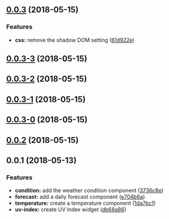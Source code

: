 <a name="0.0.3"></a>
## [0.0.3](https://github.com/kensodemann/kws-weather-widgets/compare/v0.0.3-3...v0.0.3) (2018-05-15)


### Features

* **css:** remove the shadow DOM setting ([61d922e](https://github.com/kensodemann/kws-weather-widgets/commit/61d922e))



<a name="0.0.3-3"></a>
## [0.0.3-3](https://github.com/kensodemann/kws-weather-widgets/compare/v0.0.3-2...v0.0.3-3) (2018-05-15)



<a name="0.0.3-2"></a>
## [0.0.3-2](https://github.com/kensodemann/kws-weather-widgets/compare/v0.0.3-1...v0.0.3-2) (2018-05-15)



<a name="0.0.3-1"></a>
## [0.0.3-1](https://github.com/kensodemann/kws-weather-widgets/compare/v0.0.3-0...v0.0.3-1) (2018-05-15)



<a name="0.0.3-0"></a>
## [0.0.3-0](https://github.com/kensodemann/kws-weather-widgets/compare/v0.0.2...v0.0.3-0) (2018-05-15)



<a name="0.0.2"></a>
## [0.0.2](https://github.com/kensodemann/kws-weather-widgets/compare/v0.0.1...v0.0.2) (2018-05-15)



<a name="0.0.1"></a>
## 0.0.1 (2018-05-13)


### Features

* **condition:** add the weather condition component ([3736c8e](https://github.com/kensodemann/kws-weather-widgets/commit/3736c8e))
* **forecast:** add a daily forecast component ([e704b6a](https://github.com/kensodemann/kws-weather-widgets/commit/e704b6a))
* **temperature:** create a temperature component ([1da7bc1](https://github.com/kensodemann/kws-weather-widgets/commit/1da7bc1))
* **uv-index:** create UV Index widget ([db68a86](https://github.com/kensodemann/kws-weather-widgets/commit/db68a86))



